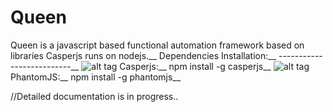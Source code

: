 # Queen
Queen is a javascript based functional automation framework based on libraries Casperjs runs on nodejs.__
Dependencies Installation:__
--------------------------__
![alt tag](http://casperjs.org/images/casperjs-logo.png) Casperjs:__
	npm install -g casperjs__
![alt tag](http://phantomjs.org/img/phantomjs-logo.png) PhantomJS:__
	npm install -g phantomjs__

//Detailed documentation is in progress..